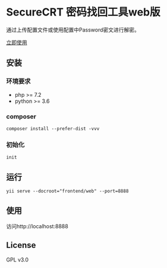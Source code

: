 # SecureCRT 密码找回工具web版

通过上传配置文件或使用配置中Password密文进行解密。

[立即使用](http://crt-decrypt.xproject.tech/decrypt)


## 安装

### 环境要求

- php >= 7.2
- python >= 3.6

### composer
`
composer install --prefer-dist -vvv
`

### 初始化
`
init
`

## 运行
`
yii serve --docroot="frontend/web" --port=8888
`

## 使用
访问http://localhost:8888


## License
GPL v3.0